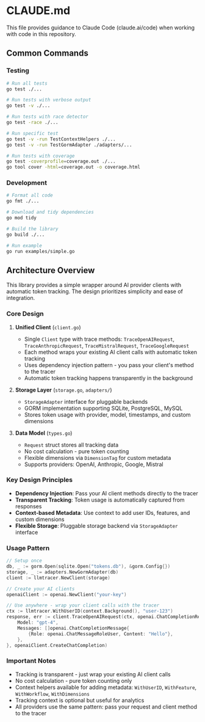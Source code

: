 # CLAUDE.md

This file provides guidance to Claude Code (claude.ai/code) when working with code in this repository.

## Common Commands

### Testing
```bash
# Run all tests
go test ./...

# Run tests with verbose output
go test -v ./...

# Run tests with race detector
go test -race ./...

# Run specific test
go test -v -run TestContextHelpers ./...
go test -v -run TestGormAdapter ./adapters/...

# Run tests with coverage
go test -coverprofile=coverage.out ./...
go tool cover -html=coverage.out -o coverage.html
```

### Development
```bash
# Format all code
go fmt ./...

# Download and tidy dependencies
go mod tidy

# Build the library
go build ./...

# Run example
go run examples/simple.go
```

## Architecture Overview

This library provides a simple wrapper around AI provider clients with automatic token tracking. The design prioritizes simplicity and ease of integration.

### Core Design

1. **Unified Client** (`client.go`)
   - Single `Client` type with trace methods: `TraceOpenAIRequest`, `TraceAnthropicRequest`, `TraceMistralRequest`, `TraceGoogleRequest`
   - Each method wraps your existing AI client calls with automatic token tracking
   - Uses dependency injection pattern - you pass your client's method to the tracer
   - Automatic token tracking happens transparently in the background

2. **Storage Layer** (`storage.go`, `adapters/`)
   - `StorageAdapter` interface for pluggable backends
   - GORM implementation supporting SQLite, PostgreSQL, MySQL
   - Stores token usage with provider, model, timestamps, and custom dimensions

3. **Data Model** (`types.go`)
   - `Request` struct stores all tracking data
   - No cost calculation - pure token counting
   - Flexible dimensions via `DimensionTag` for custom metadata
   - Supports providers: OpenAI, Anthropic, Google, Mistral

### Key Design Principles

- **Dependency Injection**: Pass your AI client methods directly to the tracer
- **Transparent Tracking**: Token usage is automatically captured from responses
- **Context-based Metadata**: Use context to add user IDs, features, and custom dimensions
- **Flexible Storage**: Pluggable storage backend via `StorageAdapter` interface

### Usage Pattern

```go
// Setup once
db, _ := gorm.Open(sqlite.Open("tokens.db"), &gorm.Config{})
storage, _ := adapters.NewGormAdapter(db)
client := llmtracer.NewClient(storage)

// Create your AI clients
openaiClient := openai.NewClient("your-key")

// Use anywhere - wrap your client calls with the tracer
ctx := llmtracer.WithUserID(context.Background(), "user-123")
response, err := client.TraceOpenAIRequest(ctx, openai.ChatCompletionRequest{
    Model: "gpt-4",
    Messages: []openai.ChatCompletionMessage{
        {Role: openai.ChatMessageRoleUser, Content: "Hello"},
    },
}, openaiClient.CreateChatCompletion)
```

### Important Notes

- Tracking is transparent - just wrap your existing AI client calls
- No cost calculation - pure token counting only
- Context helpers available for adding metadata: `WithUserID`, `WithFeature`, `WithWorkflow`, `WithDimensions`
- Tracking context is optional but useful for analytics
- All providers use the same pattern: pass your request and client method to the tracer